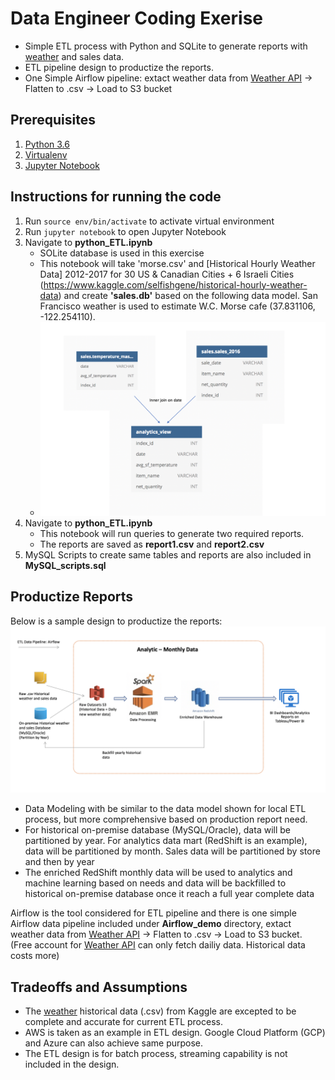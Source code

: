 # Data Engineer Coding Exerise
* Simple ETL process with Python and SQLite to generate reports with [weather](https://www.kaggle.com/selfishgene/historical-hourly-weather-data) and sales data.
* ETL pipeline design to productize the reports. 
* One Simple Airflow pipeline: extact weather data from [Weather API](https://openweathermap.org/api) -> Flatten to .csv -> Load to S3 bucket

## Prerequisites
1. [Python 3.6](https://www.python.org/)
2. [Virtualenv](https://virtualenv.pypa.io/en/latest/)
3. [Jupyter Notebook](http://jupyter.org/)

## Instructions for running the code
1. Run `source env/bin/activate` to activate virtual environment
2. Run `jupyter notebook` to open Jupyter Notebook
3. Navigate to **python_ETL.ipynb**
	* SOLite database is used in this exercise 
	* This notebook will take 'morse.csv' and [Historical Hourly Weather Data] 2012-2017 for 30 US & Canadian Cities + 6 Israeli Cities (https://www.kaggle.com/selfishgene/historical-hourly-weather-data) and create **'sales.db'** based on the following data model. San Francisco weather is used to estimate W.C. Morse cafe (37.831106, -122.254110). 
	* ![alt text](https://github.com/xinlutu2/Data_Engineer_Sales_Weather/blob/master/images/data_model.png 'Data Model')
4. Navigate to **python_ETL.ipynb**
	* This notebook will run queries to generate two required reports. 
	* The reports are saved as **report1.csv** and **report2.csv**
5. MySQL Scripts to create same tables and reports are also included in **MySQL_scripts.sql** 


## Productize Reports 
Below is a sample design to productize the reports:
![alt text](https://github.com/xinlutu2/Data_Engineer_Sales_Weather/blob/master/images/design.png 'Data Model')

* Data Modeling with be similar to the data model shown for local ETL process, but more comprehensive based on production report need. 
* For historical on-premise database (MySQL/Oracle), data will be partitioned by year. For analytics data mart (RedShift is an example), data will be partitioned by month. Sales data will be partitioned by store and then by year
* The enriched RedShift monthly data will be used to analytics and machine learning based on needs and data will be backfilled to historical on-premise database once it reach a full year complete data

Airflow is the tool considered for ETL pipeline and there is one simple Airflow data pipeline included under **Airflow_demo** directory, extact weather data from [Weather API](https://openweathermap.org/api) -> Flatten to .csv -> Load to S3 bucket. (Free account for [Weather API](https://openweathermap.org/api) can only fetch dailiy data. Historical data costs more)

## Tradeoffs and Assumptions
* The [weather](https://www.kaggle.com/selfishgene/historical-hourly-weather-data) historical data (.csv) from Kaggle are excepted to be complete and accurate for current ETL process. 
* AWS is taken as an example in ETL design. Google Cloud Platform (GCP) and Azure can also achieve same purpose.  
* The ETL design is for batch process, streaming capability is not included in the design.




